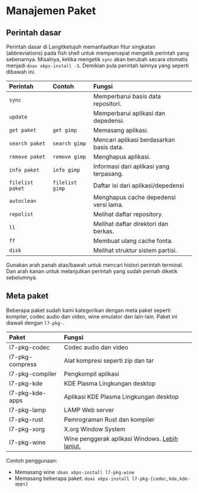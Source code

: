 # Manajemen Paket

## Perintah dasar

Perintah dasar di Langitketujuh memanfaatkan fitur singkatan (abbreviations) pada fish shell untuk mempercepat mengetik perintah yang sebenarnya. Misalnya, ketika mengetik `sync` akan berubah secara otomatis menjadi `doas xbps-install -S`. Demikian pula perintah lainnya yang seperti dibawah ini.

Perintah            | Contoh          |Fungsi
 :---               | :---            | :---
`sync`              |                 | Memperbarui basis data repositori.
`update`            |                 | Memperbarui aplikasi dan depedensi.
`get paket`         | `get gimp`      | Memasang aplikasi.
`search paket`      | `search gimp`   | Mencari aplikasi berdasarkan basis data.
`remove paket`      | `remove gimp`   | Menghapus aplikasi.
`info paket`        | `info gimp`     | Informasi dari aplikasi yang terpasang.
`filelist paket`    | `filelist gimp` | Daftar isi dari aplikasi/depedensi
`autoclean`         |                 | Menghapus cache depedensi versi lama.
`repolist`          |                 | Melihat daftar repository.
`ll`                |                 | Melihat daftar direktori dan berkas.
`ff`                |                 | Membuat ulang cache fonta.
`disk`              |                 | Melihat struktur sistem partisi.

Gunakan arah panah atas/bawah untuk mencari histori perintah terminal. Dan arah kanan untuk melanjutkan perintah yang sudah pernah diketik sebelumnya.

## Meta paket

Beberapa paket sudah kami kategorikan dengan meta paket seperti kompiler, codec audio dan video, wine emulator dan lain-lain. Paket ini diawali dengan `l7-pkg-`.

Paket             |Fungsi
 :---             | :---
l7-pkg-codec      | Codec audio dan video
l7-pkg-compress   | Alat kompresi seperti zip dan tar
l7-pkg-compiler   | Pengkompil aplikasi
l7-pkg-kde        | KDE Plasma Lingkungan desktop
l7-pkg-kde-apps   | Aplikasi KDE Plasma Lingkungan desktop
l7-pkg-lamp       | LAMP Web server
l7-pkg-rust       | Pemrograman Rust dan kompiler
l7-pkg-xorg       | X.org Window System
l7-pkg-wine       | Wine penggerak aplikasi Windows. [Lebih lanjut.](../aplikasi/winehq.md)

Contoh penggunaan:
- Memasang wine :`doas xbps-install l7-pkg-wine`
- Memasang beberapa paket: `doas xbps-install l7-pkg-{codec,kde,kde-apps}`
